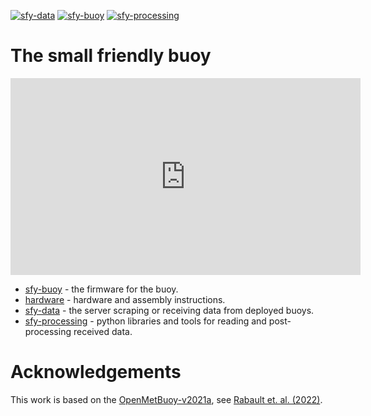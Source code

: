 [![sfy-data](https://github.com/gauteh/sfy/actions/workflows/sfy-data.yml/badge.svg)](https://github.com/gauteh/sfy/actions/workflows/sfy-data.yml)
[![sfy-buoy](https://github.com/gauteh/sfy/actions/workflows/sfy-buoy.yml/badge.svg)](https://github.com/gauteh/sfy/actions/workflows/sfy-buoy.yml)
[![sfy-processing](https://github.com/gauteh/sfy/actions/workflows/sfy-processing.yml/badge.svg)](https://github.com/gauteh/sfy/actions/workflows/sfy-processing.yml)

# The small friendly buoy

<iframe width="560" height="315" src="https://www.youtube-nocookie.com/embed/qK1Di7pjYFI" title="YouTube video player" frameborder="0" allow="accelerometer; autoplay; clipboard-write; encrypted-media; gyroscope; picture-in-picture" allowfullscreen></iframe>

* [sfy-buoy](sfy-buoy/) - the firmware for the buoy.
* [hardware](hardware/Hardware.md) - hardware and assembly instructions.
* [sfy-data](sfy-data/) - the server scraping or receiving data from deployed
    buoys.
* [sfy-processing](sfy-processing/) - python libraries and tools for reading and post-processing received data.

# Acknowledgements

This work is based on the [OpenMetBuoy-v2021a](https://github.com/jerabaul29/OpenMetBuoy-v2021a), see [Rabault et. al. (2022)](https://www.mdpi.com/2076-3263/12/3/110).
